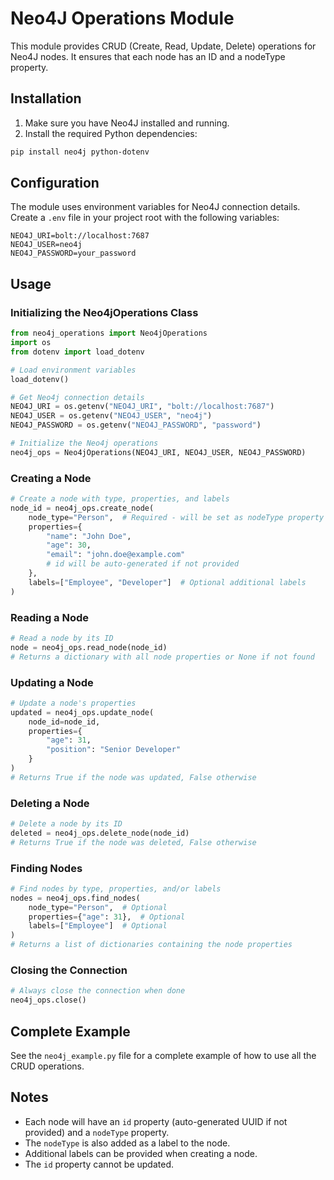 # Neo4J Operations Module

This module provides CRUD (Create, Read, Update, Delete) operations for Neo4J nodes. It ensures that each node has an ID and a nodeType property.

## Installation

1. Make sure you have Neo4J installed and running.
2. Install the required Python dependencies:

```bash
pip install neo4j python-dotenv
```

## Configuration

The module uses environment variables for Neo4J connection details. Create a `.env` file in your project root with the following variables:

```
NEO4J_URI=bolt://localhost:7687
NEO4J_USER=neo4j
NEO4J_PASSWORD=your_password
```

## Usage

### Initializing the Neo4jOperations Class

```python
from neo4j_operations import Neo4jOperations
import os
from dotenv import load_dotenv

# Load environment variables
load_dotenv()

# Get Neo4j connection details
NEO4J_URI = os.getenv("NEO4J_URI", "bolt://localhost:7687")
NEO4J_USER = os.getenv("NEO4J_USER", "neo4j")
NEO4J_PASSWORD = os.getenv("NEO4J_PASSWORD", "password")

# Initialize the Neo4j operations
neo4j_ops = Neo4jOperations(NEO4J_URI, NEO4J_USER, NEO4J_PASSWORD)
```

### Creating a Node

```python
# Create a node with type, properties, and labels
node_id = neo4j_ops.create_node(
    node_type="Person",  # Required - will be set as nodeType property and used as a label
    properties={
        "name": "John Doe",
        "age": 30,
        "email": "john.doe@example.com"
        # id will be auto-generated if not provided
    },
    labels=["Employee", "Developer"]  # Optional additional labels
)
```

### Reading a Node

```python
# Read a node by its ID
node = neo4j_ops.read_node(node_id)
# Returns a dictionary with all node properties or None if not found
```

### Updating a Node

```python
# Update a node's properties
updated = neo4j_ops.update_node(
    node_id=node_id,
    properties={
        "age": 31,
        "position": "Senior Developer"
    }
)
# Returns True if the node was updated, False otherwise
```

### Deleting a Node

```python
# Delete a node by its ID
deleted = neo4j_ops.delete_node(node_id)
# Returns True if the node was deleted, False otherwise
```

### Finding Nodes

```python
# Find nodes by type, properties, and/or labels
nodes = neo4j_ops.find_nodes(
    node_type="Person",  # Optional
    properties={"age": 31},  # Optional
    labels=["Employee"]  # Optional
)
# Returns a list of dictionaries containing the node properties
```

### Closing the Connection

```python
# Always close the connection when done
neo4j_ops.close()
```

## Complete Example

See the `neo4j_example.py` file for a complete example of how to use all the CRUD operations.

## Notes

- Each node will have an `id` property (auto-generated UUID if not provided) and a `nodeType` property.
- The `nodeType` is also added as a label to the node.
- Additional labels can be provided when creating a node.
- The `id` property cannot be updated.
